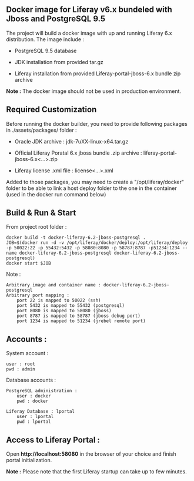 ## Docker image for Liferay v6.x bundeled with Jboss and PostgreSQL 9.5

The project will build a docker image with up and running Liferay 6.x distribution. The image include :

* PostgreSQL 9.5 database

* JDK installation from provided tar.gz  

* Liferay installation from provided Liferay-portal-jboss-6.x bundle zip archive

**Note :** The docker image should not be used in production environment.

## Required Customization

Before running the docker builder, you need to provide following packages in ./assets/packages/ folder :

* Oracle JDK archive : jdk-7uXX-linux-x64.tar.gz

* Official Liferay Poratal 6.x jboss bundle .zip archive : liferay-portal-jboss-6.x<...>.zip

* Liferay license .xml file : license<...>.xml

Added to those packages, you may need to create a "/opt/liferay/docker" folder to be able to link a host deploy folder to the one in the container (used in the docker run command below)

## Build & Run & Start

From project root folder :

    docker build -t docker-liferay-6.2-jboss-postgresql .
    JOB=$(docker run -d -v /opt/liferay/docker/deploy:/opt/liferay/deploy -p 50022:22 -p 55432:5432 -p 58080:8080 -p 58787:8787 -p51234:1234 --name docker-liferay-6.2-jboss-postgresql docker-liferay-6.2-jboss-postgresql)
    docker start $JOB

Note :

    Arbitrary image and container name : docker-liferay-6.2-jboss-postgresql
    Arbitrary port mapping :
        port 22 is mapped to 50022 (ssh)
        port 5432 is mapped to 55432 (postgresql)
        port 8080 is mapped to 58080 (jboss)
        port 8787 is mapped to 58787 (jboss debug port)
        port 1234 is mapped to 51234 (jrebel remote port)   

## Accounts :

System account :

    user : root
    pwd : admin

Database accounts :

    PostgreSQL administration :
        user : docker
        pwd : docker

    Liferay Database : lportal
        user : lportal
        pwd : lportal

## Access to Liferay Portal :

Open **http://localhost:58080** in the browser of your choice and finish portal initialization.

**Note :** Please note that the first Liferay startup can take up to few minutes.
